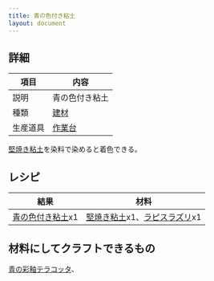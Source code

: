 ```yaml
---
title: 青の色付き粘土
layout: document
---
```

## 詳細

|項目|内容|
|---|---|
|説明|青の色付き粘土|
|種類|[建材](建材)|
|生産道具|[作業台](作業台)|

[堅焼き粘土](堅焼き粘土)を染料で染めると着色できる。

## レシピ

|結果|材料|
|---|---|
|[青の色付き粘土](青の色付き粘土)x1|[堅焼き粘土](堅焼き粘土)x1、[ラピスラズリ](ラピスラズリ)x1|

## 材料にしてクラフトできるもの

[青の彩釉テラコッタ](青の彩釉テラコッタ)、
